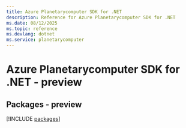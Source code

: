 ```yaml
---
title: Azure Planetarycomputer SDK for .NET
description: Reference for Azure Planetarycomputer SDK for .NET
ms.date: 08/12/2025
ms.topic: reference
ms.devlang: dotnet
ms.service: planetarycomputer
---
```

# Azure Planetarycomputer SDK for .NET - preview
## Packages - preview
[!INCLUDE [packages](planetarycomputer-index.md)]